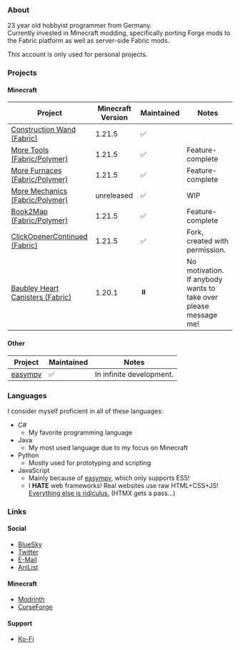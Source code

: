 ### About
23 year old hobbyist programmer from Germany.  
Currently invested in Minecraft modding, specifically porting Forge mods to the Fabric platform as well as server-side Fabric mods.  
  
This account is only used for personal projects.

### Projects
#### Minecraft
|Project|Minecraft Version|Maintained|Notes|
|-|-|-|-|
|[Construction Wand (Fabric)](https://github.com/JongWasTaken/ConstructionWand-Fabric)|1.21.5|✅||
|[More Tools (Fabric/Polymer)](https://github.com/JongWasTaken/moretools)|1.21.5|✅|Feature-complete|
|[More Furnaces (Fabric/Polymer)](https://github.com/JongWasTaken/morefurnaces)|1.21.5|✅|Feature-complete|
|[More Mechanics (Fabric/Polymer)](https://github.com/JongWasTaken/moremechanics)|unreleased|✅|WIP|
|[Book2Map (Fabric/Polymer)](https://github.com/JongWasTaken/book2map)|1.21.5|✅|Feature-complete|
|[ClickOpenerContinued (Fabric)](https://github.com/JongWasTaken/clickopener)|1.21.5|✅|Fork, created with permission.|
|[Baubley Heart Canisters (Fabric)](https://github.com/JongWasTaken/Baubley-Heart-Canisters-Fabric)|1.20.1|⏸️|No motivation. If anybody wants to take over please message me!|

#### Other
|Project|Maintained|Notes|
|-|-|-|
|[easympv](https://github.com/JongWasTaken/easympv)|✅|In infinite development.|

### Languages
I consider myself proficient in all of these languages:
- C#
  - My favorite programming language
- Java
  - My most used language due to my focus on Minecraft
- Python
  - Mostly used for prototyping and scripting
- JavaScript
  - Mainly because of [easympv](https://github.com/JongWasTaken/easympv), which only supports ES5!
  - I **HATE** web frameworks! Real websites use raw HTML+CSS+JS! [Everything else is ridiculus.](https://motherfuckingwebsite.com/) (HTMX gets a pass...)
### Links
#### Social
- [BlueSky](https://bsky.app/profile/jong.smto.dev)
- [Twitter](https://x.com/jongwastaken)
- [E-Mail](mailto:contact@smto.dev)
- [AniList](https://anilist.co/user/JongWasTaken/)
#### Minecraft
- [Modrinth](https://modrinth.com/user/Jong)
- [CurseForge](https://www.curseforge.com/members/jongwastaken/projects)
#### Support
- [Ko-Fi](https://ko-fi.com/jongwastaken)
